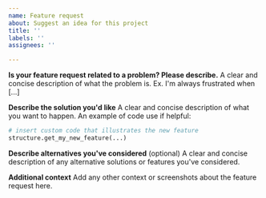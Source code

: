 ```yaml
---
name: Feature request
about: Suggest an idea for this project
title: ''
labels: ''
assignees: ''

---
```


**Is your feature request related to a problem? Please describe.**
A clear and concise description of what the problem is. Ex. I'm always frustrated when [...]

**Describe the solution you'd like**
A clear and concise description of what you want to happen. An example of code use if helpful:
``` python
# insert custom code that illustrates the new feature
structure.get_my_new_feature(...)
```

**Describe alternatives you've considered**
(optional) A clear and concise description of any alternative solutions or features you've considered.

**Additional context**
Add any other context or screenshots about the feature request here.
